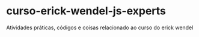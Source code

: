 # curso-erick-wendel-js-experts
Atividades práticas, códigos e coisas relacionado ao curso do erick wendel
